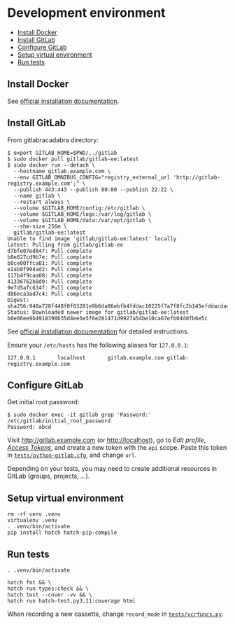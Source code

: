# Development environment <!-- omit in toc -->

- [Install Docker](#install-docker)
- [Install GitLab](#install-gitlab)
- [Configure GitLab](#configure-gitlab)
- [Setup virtual environment](#setup-virtual-environment)
- [Run tests](#run-tests)

## Install Docker

See [official installation documentation](https://docs.docker.com/install/).

## Install GitLab

From gitlabracadabra directory:

```console
$ export GITLAB_HOME=$PWD/../gitlab
$ sudo docker pull gitlab/gitlab-ee:latest
$ sudo docker run --detach \
  --hostname gitlab.example.com \
  --env GITLAB_OMNIBUS_CONFIG="registry_external_url 'http://gitlab-registry.example.com';" \
  --publish 443:443 --publish 80:80 --publish 22:22 \
  --name gitlab \
  --restart always \
  --volume $GITLAB_HOME/config:/etc/gitlab \
  --volume $GITLAB_HOME/logs:/var/log/gitlab \
  --volume $GITLAB_HOME/data:/var/opt/gitlab \
  --shm-size 256m \
  gitlab/gitlab-ee:latest
Unable to find image 'gitlab/gitlab-ee:latest' locally
latest: Pulling from gitlab/gitlab-ee
d7bfe07ed847: Pull complete
b8e827cd9b7e: Pull complete
b0ce00ffca81: Pull complete
e2ab8f994ad2: Pull complete
117b4f9caa08: Pull complete
41336762b8d0: Pull complete
9e7d5afc634f: Pull complete
d86eca3ad7c4: Pull complete
Digest: sha256:940a728f448f0f03281e9b6da86ebfb4fddac10225f7a7f8fc2b145efddacdad
Status: Downloaded newer image for gitlab/gitlab-ee:latest
b0e06ee9b4918398b35d4ee5e5f6e281471d9927a54be10ca67efb04ddfb6e5c
```

See [official installation documentation](https://docs.gitlab.com/ee/install/docker.html#install-gitlab-using-docker-engine)
for detailed instructions.

Ensure your `/etc/hosts` has the following aliases for `127.0.0.1`:

```pre
127.0.0.1       localhost       gitlab.example.com gitlab-registry.example.com
```

## Configure GitLab

Get initial root password:

```console
$ sudo docker exec -it gitlab grep 'Password:' /etc/gitlab/initial_root_password
Password: abcd
```

Visit <http://gitlab.example.com> (or <http://localhost>), go to *Edit profile*,
*[Access Tokens](http://localhost/-/profile/personal_access_tokens)*, and create a
new token with the `api` scope. Paste this token in
[`tests/python-gitlab.cfg`](../gitlabracadabra/tests/python-gitlab.cfg), and change `url`.

Depending on your tests, you may need to create additional resources in GitLab
(groups, projects, ...).

## Setup virtual environment

```shell
rm -rf venv .venv
virtualenv .venv
. .venv/bin/activate
pip install hatch hatch-pip-compile
```

## Run tests

```shell
. .venv/bin/activate

hatch fmt && \
hatch run types:check && \
hatch test --cover -vv && \
hatch run hatch-test.py3.11:coverage html
```

When recording a new cassette, change `record_mode` in [`tests/vcrfuncs.py`](../gitlabracadabra/tests/vcrfuncs.py).
